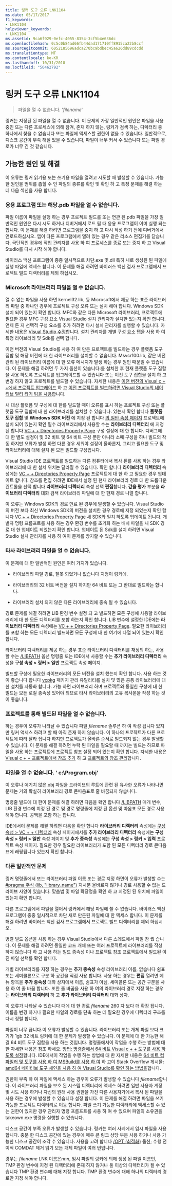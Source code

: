 ```yaml
---
title: 링커 도구 오류 LNK1104
ms.date: 05/17/2017
f1_keywords:
- LNK1104
helpviewer_keywords:
- LNK1104
ms.assetid: 9ca6f929-0efc-4055-8354-3cf5b4e636dc
ms.openlocfilehash: 0c5c0b84ad66fb44dad171710ff8915ca22b8ccf
ms.sourcegitcommit: 6052185696adca270bc9bdbec45a626dd89cdcdd
ms.translationtype: MT
ms.contentlocale: ko-KR
ms.lasthandoff: 10/31/2018
ms.locfileid: "50462792"
---
```

# <a name="linker-tools-error-lnk1104"></a>링커 도구 오류 LNK1104

> 파일을 열 수 없습니다. '*filename*'

링커는 지정된 된 파일을 열 수 없습니다. 이 문제의 가장 일반적인 원인은 파일을 사용 중인 또는 다른 프로세스에 의해 잠겨, 존재 하지 않는, 링커가 검색 하는, 디렉터리 중 하나에서 찾을 수 없습니다 또는 파일에 액세스할 권한이 없을 수 있습니다. 일반적으로, 디스크 공간이 부족 해질 있을 수 있습니다, 파일이 너무 커서 수 있습니다 또는 파일 경로가 너무 긴 것 같습니다.

## <a name="possible-causes-and-solutions"></a>가능한 원인 및 해결

이 오류는 링커 읽기용 또는 쓰기용 파일을 열려고 시도할 때 발생할 수 있습니다. 가능한 원인을 범위를 좁힐 수 인 파일의 종류를 확인 및 확인 하 고 특정 문제를 해결 하는 데 다음 섹션을 사용 합니다.

### <a name="cannot-open-your-app-or-its-pdb-file"></a>응용 프로그램 또는 해당.pdb 파일을 열 수 없습니다.

파일 이름이 파일을 실행 하는 경우 프로젝트 빌드를 또는 연관 된.pdb 파일을 가장 일반적인 원인은 다시 시도 하거나 디버거에서 로드 될 때 응용 프로그램이 이미 실행 되는 합니다. 이 문제를 해결 하려면 프로그램을 중지 하 고 다시 작성 하기 전에 디버거에서 언로드하십시오. 앱이 다른 프로그램에서 열려 있는 경우 같은 리소스 편집기를 닫습니다. 극단적인 경우에 작업 관리자를 사용 하 여 프로세스를 종료 또는 중지 하 고 Visual Studio를 다시 시작 해야 합니다.

바이러스 백신 프로그램이 종종 일시적으로 차단.exe 및.dll 특히 새로 생성된 된 파일에 실행 파일에 액세스 합니다. 이 문제를 해결 하려면 바이러스 백신 검사 프로그램에서 프로젝트 빌드 디렉터리를 제외 하십시오.

### <a name="cannot-open-a-microsoft-library-file"></a>Microsoft 라이브러리 파일을 열 수 없습니다.

열 수 없는 파일을 사용 하면 kernel32.lib, 등 Microsoft에서 제공 하는 표준 라이브러리 파일 중 하나인 경우에 프로젝트 구성 오류 또는 설치 해야 합니다. Windows SDK 설치 되어 있는지 확인 합니다. MFC와 같은 다른 Microsoft 라이브러리, 프로젝트에 필요한 경우 MFC 구성 요소 Visual Studio 설치 관리자가 설치한 있는지 확인 합니다. 언제 든 지 선택적 구성 요소를 추가 하려면 다시 설치 관리자를 실행할 수 있습니다. 자세한 내용은 [Visual Studio 수정](/visualstudio/install/modify-visual-studio)합니다. 설치 관리자를 개별 구성 요소 탭을 사용 하 여 특정 라이브러리 및 Sdk를 선택 합니다.

이전 버전의 Visual Studio를 사용 하 여 만든 프로젝트를 빌드하는 경우 플랫폼 도구 집합 및 해당 버전에 대 한 라이브러리를 설치할 수 없습니다. Msvcr100.lib, 같은 버전 관리 된 라이브러리 이름에 대 한 오류 메시지가 발생 하는 경우 원인 때문일 수 있습니다. 이 문제를 해결 하려면 두 가지 옵션이 있습니다:를 설치한 후 현재 플랫폼 도구 집합을 사용 하도록 프로젝트를 업그레이드할 수 있습니다 또는 이전 도구 집합을 설치 하 고 변경 하지 않고 프로젝트를 빌드할 수 있습니다. 자세한 내용은 [이전 버전의 Visual c + +에서 프로젝트 업그레이드](../../porting/upgrading-projects-from-earlier-versions-of-visual-cpp.md) 하 고 [이전 프로젝트를 빌드하려면 Visual Studio의 네이티브 멀티 타기 팅을 사용](../../porting/use-native-multi-targeting.md)합니다.

새 대상 플랫폼 및 구성에 대 한를 빌드할 때이 오류를 표시 하는 프로젝트 구성 또는 플랫폼 도구 집합에 대 한 라이브러리를 설치할 수 있습니다. 있는지 확인 합니다 **플랫폼 도구 집합** 및 **Windows SDK 버전** 에 지정 된 합니다 [의 일반 속성 페이지](../../ide/general-property-page-project.md) 프로젝트에 설치 되어 있는지 확인 필수 라이브러리에서 사용할 수는 **라이브러리 디렉터리** 에 지정 된 합니다 [VC + + Directories Property Page](../../ide/vcpp-directories-property-page.md) 구성 설정에 대 한 합니다. 디버그에 대 한 별도 설정이 및 32 비트 및 64 비트 구성 뿐만 아니라 소매 구성을 하나 빌드의 작동 하지만 오류가 발생 하면 다른 경우 세워야 설정이 올바른지, 그리고 필요한 도구 및 라이브러리에 대해 설치 된 모든 빌드할 구성입니다.

Visual Studio IDE 프로젝트를 빌드하는 다른 컴퓨터에서 복사 된를 사용 하는 경우 라이브러리에 대 한 설치 위치는 달라질 수 있습니다. 확인 합니다 **라이브러리 디렉터리** 속성에는 [VC + + Directories Property Page](../../ide/vcpp-directories-property-page.md) 프로젝트에 대 한 하 고 필요한 경우 업데이트 합니다. 참조를 편집 하려면 IDE에서 설정 된 현재 라이브러리 경로 대 한 드롭다운 컨트롤을 선택 합니다 **라이브러리 디렉터리** 속성 선택 **편집**합니다. **값을 평가** 부분을 **라이브러리 디렉터리** 대화 검색 라이브러리 파일에 대 한 현재 경로 나열 합니다.

이 오류는 Windows SDK의 경로 만료 된 경우에 발생할 수 있습니다. Visual Studio의 버전 보다 최신 Windows SDK의 버전을 설치한 경우 경로에 지정 되었는지 확인 합니다 [VC + + Directories Property Page](../../ide/vcpp-directories-property-page.md) 새 SDK와 일치 하도록 업데이트 됩니다. 개발자 명령 프롬프트를 사용 하는 경우 환경 변수를 초기화 하는 배치 파일을 새 SDK 경로 대 한 업데이트 되었는지 확인 합니다. 업데이트 된 Sdk를 설치 하려면 Visual Studio 설치 관리자를 사용 하 여이 문제를 방지할 수 있습니다.

### <a name="cannot-open-a-third-party-library-file"></a>타사 라이브러리 파일을 열 수 없습니다.

이 문제에 대 한 일반적인 원인은 여러 가지가 있습니다.

- 라이브러리 파일 경로, 잘못 되었거나 없습니다 지정이 링커에.

- 라이브러리의 32 비트 버전을 설치 하지만 64 비트 또는 그 반대로 빌드하는 합니다.

- 라이브러리 설치 되지 않은 다른 라이브러리에 종속 될 수 있습니다.

경로 문제를 해결 하려면 LIB 환경 변수 설정 되 고 빌드하면 모든 구성에 사용할 라이브러리에 대 한 모든 디렉터리를 포함 하는지 확인 합니다. LIB 변수에 설정한 IDE에는 **라이브러리 디렉터리** 속성에는 [VC + + Directories Property Page](../../ide/vcpp-directories-property-page.md). 필요한 라이브러리를 포함 하는 모든 디렉터리 빌드하면 모든 구성에 대 한 여기에 나열 되어 있는지 확인 합니다.

라이브러리 디렉터리를 제공 하는 경우 표준 라이브러리 디렉터리를 재정의 하는, 사용할 수는 [/LIBPATH](../../build/reference/libpath-additional-libpath.md) 옵션 명령줄 또는 IDE에서 사용할 수는 **추가 라이브러리 디렉터리** 속성을 **구성 속성 > 링커 > 일반** 프로젝트 속성 페이지.

빌드할 구성에 필요한 라이브러리의 모든 버전을 설치 했는지 확인 합니다. 사용 하는 것이 좋습니다 합니다 [vcpkg](../../vcpkg.md) 패키지 관리 유틸리티를 설치 및 많은 공통 라이브러리에 대 한 설치를 자동화 합니다. 가능 하면 라이브러리 하며 프로젝트와 동일한 구성에 대 한 빌드는 모든 로컬 종속성 있어야 되므로 타사 라이브러리의 고유 복사본을 작성 하는 것이 좋습니다.

### <a name="cannot-open-a-file-built-by-your-project"></a>프로젝트를 통해 빌드된 파일을 열 수 없습니다.

하는 경우이 오류가 나타날 수 있습니다 파일 *filename* 솔루션 하 여 작성 됩니다 있지만 링커 액세스 하려고 할 때 아직 존재 하지 않습니다. 이 하나의 프로젝트가 다른 프로젝트에 따라 달라 집니다 하지만 프로젝트가 올바른 순서로 빌드되지 않는 경우 발생할 수 있습니다. 이 문제를 해결 하려면 누락 된 파일을 필요할 때 까지는 빌드는 하므로 파일을 사용 하는 프로젝트에 프로젝트 참조 설정 되어 있는지 확인 합니다. 자세한 내용은 [Visual c + + 프로젝트에서 참조 추가](../../ide/adding-references-in-visual-cpp-projects.md) 하 고 [프로젝트의 참조 관리](/visualstudio/ide/managing-references-in-a-project)합니다.

### <a name="cannot-open-file-cprogramobj"></a>파일을 열 수 없습니다. ' c:\\Program.obj'

이 오류나 예기치 않은.obj 파일을 드라이브의 루트에 관련 된 유사한 오류가 나타나면 문제는 거의 확실히 라이브러리 경로 큰따옴표로 줄 바꿈되지 않습니다.

명령줄 빌드에 대 한이 문제를 해결 하려면 다음을 확인 합니다 [/LIBPATH](../../build/reference/libpath-additional-libpath.md) 매개 변수, LIB 환경 변수에 지정 된 경로 및 경로 명령줄에 지정 된 옵션 및 따옴표 모든 경로 사용 해야 합니다. 공백을 포함 하는 합니다.

IDE에서이 문제를 해결 하려면 다음을 확인 합니다 **라이브러리 디렉터리** 속성에는 [구성 속성 > VC + + 디렉터리](../../ide/vcpp-directories-property-page.md) 속성 페이지에서를 **추가 라이브러리 디렉터리** 속성에는 **구성 속성 > 링커 > 일반** 속성 페이지 및 **추가 종속성** 속성에는 **구성 속성 > 링커 > 입력** 프로젝트 속성 페이지. 필요한 경우 필요한 라이브러리가 포함 된 모든 디렉터리 경로 큰따옴표에 래핑됩니다 있는지 확인 합니다.

### <a name="other-common-issues"></a>다른 일반적인 문제

링커 명령줄에서 또는 라이브러리 파일 이름 또는 경로 지정 하면이 오류가 발생할 수는 [#pragma 주석 (lib, "library_name")](../../preprocessor/comment-c-cpp.md) 지시문 올바르지 않거나 경로 사용할 수 없는 드라이브 사양이 있습니다. 맞춤법 및 파일 확장명을 확인 하 고 지정된 된 위치에 파일이 있는지 확인 합니다.

다른 프로그램에서 파일을 열어서 링커에서 해당 파일에 쓸 수 없습니다. 바이러스 백신 프로그램이 종종 일시적으로 차단 새로 만든된 파일에 대 한 액세스 합니다. 이 문제를 해결 하려면 바이러스 백신 검사 프로그램에서 프로젝트 빌드 디렉터리를 제외 하십시오.

병렬 빌드 옵션을 사용 하는 경우 Visual Studio에서 다른 스레드에서 파일 잠 궜 습니다. 이 문제를 해결 하려면 동일한 코드 개체 또는 여러 프로젝트에 라이브러리를 작성 하지 않습니다 하 고 사용 하는 빌드 종속성 이나 프로젝트 참조 프로젝트에서 빌드된 이진 파일 선택를 확인 합니다.

개별 라이브러리를 지정 하는 경우는 **추가 종속성** 속성 라이브러리 이름, 없습니다 쉼표 또는 세미콜론으로 구분 하 공간을 직접 사용 합니다. 사용 하는 경우는 **편집** 열려면 메뉴 항목을 **추가 종속성** 대화 상자에서 이름, 쉼표가 아님, 세미콜론 또는 공간 구분을 사용 하 여 줄 바꿈 합니다. 또한 줄 바꿈을 사용 하 여의 라이브러리 경로 지정 하는 경우는 **라이브러리 디렉터리** 하 고 **추가 라이브러리 디렉터리** 대화 상자.

이 오류가 나타날 수 있습니다 때에 대 한 경로 *filename* 260 자 보다 더 확장 됩니다. 이름을 변경 하거나 필요한 파일의 경로를 단축 하는 데 필요한 경우에 디렉터리 구조를 다시 정렬 합니다.

파일이 너무 큽니다.이 오류가 발생할 수 있습니다. 라이브러리 또는 개체 파일 보다 크기가 1gb 32 비트 링커에 대 한 문제가 발생할 수 있습니다. 이 문제에 대 한 가능한 해결 64 비트 도구 집합을 사용 하는 것입니다. 명령줄에서이 작업을 수행 하는 방법에 대 한 자세한 내용은 참조 하세요. [방법: 명령줄에서 64 비트 Visual c + + 도구를 사용 하도록 설정](../../build/how-to-enable-a-64-bit-visual-cpp-toolset-on-the-command-line.md)합니다. IDE에서이 작업을 수행 하는 방법에 대 한 자세한 내용은 [64 비트 컴파일러 및 도구를 사용 하 여 MSBuild를 사용 하 여](../../build/walkthrough-using-msbuild-to-create-a-visual-cpp-project.md#using-msbuild-to-build-your-project) 하 고이 Stack Overflow 게시물: [amd64 네이티브 도구 체인을 사용 하 여 Visual Studio를 확인 하는 방법을](http://stackoverflow.com/questions/19820718/how-to-make-visual-studio-use-the-native-amd64-toolchain/23793055)합니다.

권한이 부족 하 여 파일에 액세스 하는 경우이 오류가 발생할 수 있습니다 *filename*합니다. 이 라이브러리 파일을 보호 된 시스템 디렉터리에 액세스 하려면 일반 사용자 계정 및 시도 사용 하거나 자신의 원래 사용 권한을 가진 다른 사용자가에서 복사 된 파일을 사용 하는 경우에 발생할 수 있습니다 설정 합니다. 이 문제를 해결 하려면 파일을 쓰기 가능한 프로젝트 디렉터리로 이동 합니다. 파일 쓰기 가능한 디렉터리에 액세스할 수 있는 권한이 있지만 경우 관리자 명령 프롬프트를 사용 하 여 수 있으며 파일의 소유권을 takeown.exe 명령을 실행할 수 있습니다.

디스크 공간이 부족 오류가 발생할 수 있습니다. 링커는 여러 사례에서 임시 파일을 사용합니다. 충분 한 디스크 공간에 있는 경우에 매우 큰 링크 상당 부분 사용 하거나 사용 가능한 디스크 공간이 조각 수 있습니다. 사용을 고려 합니다 [/OPT (최적화)](../../build/reference/opt-optimizations.md) 옵션; 수행 전이적 COMDAT 제거 읽기 모든 개체 파일이 여러 번입니다.

경우는 *filename* LNK 이름은*nnn*, 임시 파일의 링커에 의해 생성 된 파일 이름인, TMP 환경 변수에 지정 된 디렉터리에 존재 하지 않거나 둘 이상의 디렉터리가 될 수 있습니다 TMP 환경 변수에 대해 지정 합니다. TMP 환경 변수에 대해 하나의 디렉터리 경로만 지정 해야 합니다.
